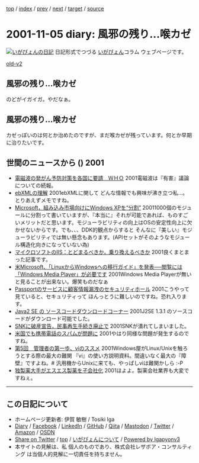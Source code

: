[top](../index.html) 
 / [index](index.html) 
 / [prev](ig011102.html) 
 / [next](ig011106.html) 
 / [target](https://www.igapyon.jp/igapyon/diary/2001/ig011105.html) 
 / [source](https://github.com/igapyon/diary/blob/master/2001/ig011105.src.md) 

2001-11-05 diary: 風邪の残り…喉カゼ
=====================================================================================================
[![いがぴょんの日記](https://www.igapyon.jp/igapyon/diary/images/iga200306s.jpg "いがぴょん")](https://www.igapyon.jp/igapyon/diary/memo/memoigapyon.html) 日記形式でつづる [いがぴょん](https://www.igapyon.jp/igapyon/diary/memo/memoigapyon.html)コラム ウェブページです。

[old-v2](ig011105-orig.html)

## 風邪の残り…喉カゼ

のどがイガイガ。やだなぁ。


## 風邪の残り…喉カゼ

カゼっぽいのは何とか治めたのですが、まだ喉カゼが残っています。何とか早期に治りたいです。

## 世間のニュースから () 2001

* [電磁波の発がん予防対策を各国に要請　ＷＨＯ](http://www.asahi.com/international/update/1105/002.html)  2001電磁波は『有害』議論についての続報。
* [ebXMLの理解](http://www-6.ibm.com/jp/developerworks/xml/011102/j_x-ebxml-index.html)  2001ebXMLに関して どんな情報でも興味が沸き立つ私…。とりあえずメモですね。
* [Microsoft，組み込み市場向けにWindows XPを“分割”](http://www.zdnet.co.jp/news/0111/03/b_1102_06.html)  20011000個のモジュールに分割って書いていますが、『本当に』それが可能であれば、ものすごいメリットだと思います。モジューラビリティの向上はOSの安定性向上に欠かせないからです。でも、、、DDK的観点からすると そんなに『美しい』モジューラビリティでは無い懸念もあります。(APIセットがそのようなモジュール構造化向きになっていない為)
* [マイクロソフトのIIS：とどまるべきか，乗り換えるべきか](http://www.zdnet.co.jp/enterprise/0111/02/01110204.html)  2001良くまとまった記事です。
* [米Microsoft、「LinuxからWindowsへの移行ガイド」を発表──閲覧には「Windows Media Player」が必要です](http://linux.ascii24.com/linux/news/today/2001/11/02/630960-000.html)  2001Windows Media Playerが無いと見ることが出来ない。爆笑ものだなぁ
* [Passportのサービスに顧客情報漏洩のセキュリティホール](http://www.zdnet.co.jp/news/0111/03/b_1102_13.html)  2001こうやって見ていると、セキュリティって ほんっとうに難しいのですね。恐れ入ります。
* [Java2 SE の ソースコードダウンロードコーナー](http://www.sun.com/software/java2/download.html)  2001J2SE 1.3.1 のソースコードがダウンロード可能でした。
* [SNKに破産宣告，民事再生手続き廃止で](http://www.zdnet.co.jp/news/bursts/0111/02/snk.html)  2001SNKが潰れてしまいました。
* [米国でも携帯電話のスパムが問題に](http://www.zdnet.co.jp/news/0111/03/b_1102_09.html)  2001やはり同様な問題が発生するのですね。
* [第5回　管理者の第一歩、viのススメ](http://www.atmarkit.co.jp/flinux/rensai/theory05/theory05a.html)  2001Windows屋がLinux/Unixを触ろうとする際の最大の難関 『vi』の使い方説明資料。間違いなく最大の『障壁』ですよね。#  汎用機からUnixに来ても、やっぱしviは難関かしら :-P
* [独製薬大手がエスエス製薬を子会社化](http://www.asahi.com/business/update/1105/012.html)  2001ほよよ。製薬会社業界も大変ですねぇ。


----------------------------------------------------------------------------------------------------

## この日記について

* ホームページ更新者: 伊賀 敏樹 / Tosiki Iga
* [Diary](https://www.igapyon.jp/igapyon/diary/) / [Facebook](https://www.facebook.com/igapyon) / [LinkedIn](https://www.linkedin.com/in/toshikiiga) / [GitHub](https://github.com/igapyon) / [Qiita](https://qiita.com/igapyon) / [Mastodon](https://social.vivaldi.net/@igapyon) / [Twitter](https://twitter.com/ToshikiIga) / [Amazon](https://www.amazon.co.jp/%E4%BC%8A%E8%B3%80-%E6%95%8F%E6%A8%B9/e/B004LTQWCQ) / [OSDN](https://ja.osdn.net/users/iga/)
* [Share on Twitter](https://twitter.com/intent/tweet?hashtags=igapyon%2Cdiary%2C%E3%81%84%E3%81%8C%E3%81%B4%E3%82%87%E3%82%93&text=%E9%A2%A8%E9%82%AA%E3%81%AE%E6%AE%8B%E3%82%8A%E2%80%A6%E5%96%89%E3%82%AB%E3%82%BC&url=https%3A%2F%2Fwww.igapyon.jp%2Figapyon%2Fdiary%2F2001%2Fig011105.html) / [top](../index.html) / [いがぴょんについて](https://www.igapyon.jp/igapyon/diary/memo/memoigapyon.html) / [Powered by Igapyonv3](https://github.com/igapyon/igapyonv3)
* 本サイトの見解は、私 個人のものであり、株式会社レザボア・コンサルティング は当個人的見解に一切責任を持ちません。 
